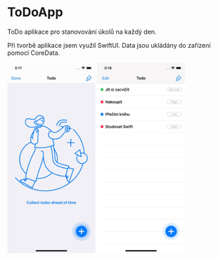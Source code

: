 # ToDoApp

ToDo aplikace pro stanovování úkolů na každý den. </br>

Při tvorbě aplikace jsem využil SwiftUI.
Data jsou ukládány do zařízení pomocí CoreData.

<p float="left">
  <img src="/image1.jpg" width="200" />
  <img src="/image2.jpg" width="200" /> 
</p>
